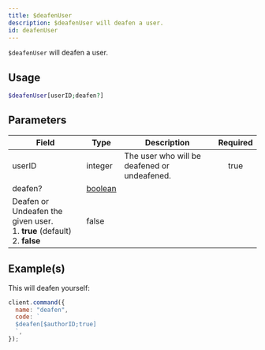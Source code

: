 ```yaml
---
title: $deafenUser
description: $deafenUser will deafen a user.
id: deafenUser
---
```


`$deafenUser` will deafen a user.

## Usage

```php
$deafenUser[userID;deafen?]
```

## Parameters

| Field                                        | Type                                                                                                | Description                                  | Required |
| -------------------------------------------- | --------------------------------------------------------------------------------------------------- | -------------------------------------------- | :------: |
| userID                                       | integer                                                                                             | The user who will be deafened or undeafened. |   true   |
| deafen?                                      | [boolean](https://developer.mozilla.org/en-US/docs/Web/JavaScript/Reference/Global_Objects/Boolean) |
 Deafen or Undeafen the given user. <br /> 1. **true** (default) <br /> 2. **false**                 | false                                        |

## Example(s)

This will deafen yourself:

```javascript
client.command({
  name: "deafen",
  code: `
  $deafen[$authorID;true]
  `,
});
```

